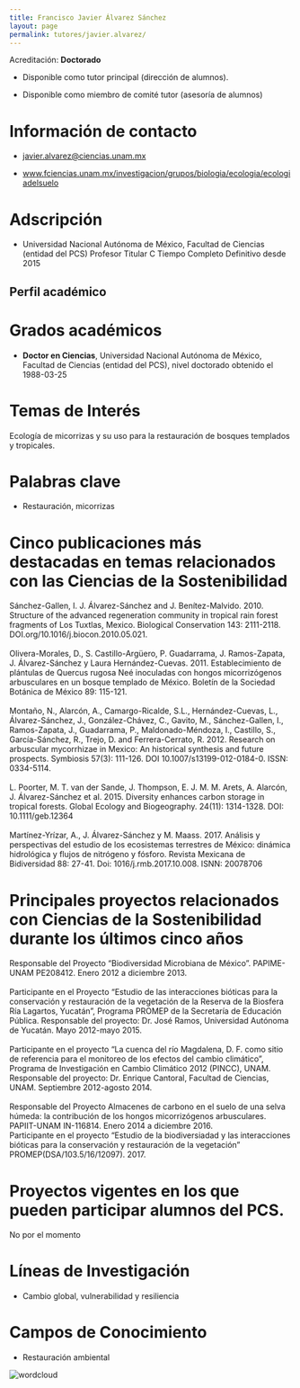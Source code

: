 ```yaml
---
title: Francisco Javier Álvarez Sánchez
layout: page
permalink: tutores/javier.alvarez/
---
```


Acreditación: **Doctorado**


 - Disponible como tutor principal (dirección de alumnos).


 - Disponible como miembro de comité tutor (asesoría de alumnos)





# Información de contacto

 - <javier.alvarez@ciencias.unam.mx>


 - <a href="http://www.fciencias.unam.mx/investigacion/grupos/biologia/ecologia/ecologiadelsuelo" rel="nofollow">www.fciencias.unam.mx/investigacion/grupos/biologia/ecologia/ecologiadelsuelo</a>




# Adscripción


 - Universidad Nacional Autónoma de México, Facultad de Ciencias (entidad del PCS)    Profesor Titular C Tiempo Completo Definitivo desde 2015
 





## Perfil académico


# Grados académicos


 - **Doctor en Ciencias**, Universidad Nacional Autónoma de México, Facultad de Ciencias (entidad del PCS), nivel doctorado obtenido el 1988-03-25




# Temas de Interés

Ecología de micorrizas y su uso para la restauración de bosques templados y tropicales.



# Palabras clave


 - Restauración, micorrizas




# Cinco publicaciones más destacadas en temas relacionados con las Ciencias de la Sostenibilidad

Sánchez-Gallen, I. J. Álvarez-Sánchez and J. Benítez-Malvido. 2010. Structure of the advanced regeneration community in tropical rain forest fragments of Los Tuxtlas, Mexico. Biological Conservation 143: 2111-2118. DOI.org/10.1016/j.biocon.2010.05.021.<br /><br />Olivera-Morales, D., S. Castillo-Argüero, P. Guadarrama, J. Ramos-Zapata, J. Álvarez-Sánchez y Laura Hernández-Cuevas. 2011. Establecimiento de plántulas de Quercus rugosa Neé inoculadas con hongos micorrizógenos arbusculares en un bosque templado de México. Boletín de la Sociedad Botánica de México 89: 115-121.<br /><br />Montaño, N., Alarcón, A., Camargo-Ricalde, S.L., Hernández-Cuevas, L., Álvarez-Sánchez, J., González-Chávez, C., Gavito, M., Sánchez-Gallen, I., Ramos-Zapata, J., Guadarrama, P., Maldonado-Méndoza, I., Castillo, S., García-Sánchez, R., Trejo, D. and Ferrera-Cerrato, R. 2012. Research on arbuscular mycorrhizae in Mexico: An historical synthesis and future prospects. Symbiosis 57(3): 111-126. DOI 10.1007/s13199-012-0184-0. ISSN: 0334-5114.<br /><br />L. Poorter, M. T. van der Sande, J. Thompson, E. J. M. M. Arets, A. Alarcón, J. Álvarez-Sánchez et al. 2015. Diversity enhances carbon storage in tropical forests. Global Ecology and Biogeography. 24(11): 1314-1328. DOI: 10.1111/geb.12364<br /><br />Martínez-Yrízar, A., J. Álvarez-Sánchez y M. Maass. 2017. Análisis y perspectivas del estudio de los ecosistemas terrestres de México: dinámica hidrológica y flujos de nitrógeno y fósforo. Revista Mexicana de Bidiversidad 88: 27-41. Doi: 1016/j.rmb.2017.10.008. ISNN: 20078706




# Principales proyectos relacionados con Ciencias de la Sostenibilidad durante los últimos cinco años

Responsable del Proyecto “Biodiversidad Microbiana de México”. PAPIME-UNAM PE208412. Enero 2012 a diciembre 2013.<br /><br />Participante en el Proyecto “Estudio de las interacciones bióticas para la conservación y restauración de la vegetación de la Reserva de la Biosfera Ría Lagartos, Yucatán”, Programa PROMEP de la Secretaría de Educación Pública. Responsable del proyecto: Dr. José Ramos, Universidad Autónoma de Yucatán. Mayo 2012-mayo 2015.<br /><br />Participante en el proyecto “La cuenca del río Magdalena, D. F. como sitio de referencia para el monitoreo de los efectos del cambio climático”, Programa de Investigación en Cambio Climático 2012 (PINCC), UNAM. Responsable del proyecto: Dr. Enrique Cantoral, Facultad de Ciencias, UNAM. Septiembre 2012-agosto 2014.<br /><br />Responsable del Proyecto Almacenes de carbono en el suelo de una selva húmeda: la contribución de los hongos micorrizógenos arbusculares. PAPIIT-UNAM IN-116814. Enero 2014 a diciembre 2016.<br />Participante en el proyecto “Estudio de la biodiversiadad y las interacciones bióticas para la conservación y restauración de la vegetación” PROMEP(DSA/103.5/16/12097). 2017. <br />




# Proyectos vigentes en los que pueden participar alumnos del PCS.

No por el momento




# Líneas de Investigación


 - Cambio global, vulnerabilidad y resiliencia





# Campos de Conocimiento

 - Restauración ambiental



![wordcloud](https://sostenibilidad.posgrado.unam.mx/media/perfil-academico/119/wordcloud.png)

